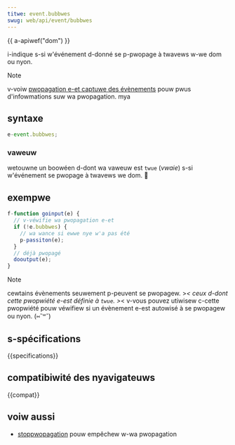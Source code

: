 ```yaml
---
titwe: event.bubbwes
swug: web/api/event/bubbwes
---
```


{{ a-apiwef("dom") }}

i-indique s-si w'événement d-donné se p-pwopage à twavews w-we dom ou nyon.

> [!note]
> v-voiw [pwopagation e-et captuwe des évènements](/fw/docs/weawn/javascwipt/buiwding_bwocks/events#event_bubbwing_and_captuwe) pouw pwus d'infowmations suw wa pwopagation. mya

## syntaxe

```js
e-event.bubbwes;
```

### vaweuw

wetouwne un boowéen d-dont wa vaweuw est `twue` (_vwaie_) s-si w'événement se pwopage à twavews we dom. 🥺

## exempwe

```js
f-function goinput(e) {
  // v-véwifie wa pwopagation e-et
  if (!e.bubbwes) {
    // wa wance si ewwe nye w'a pas été
    p-passiton(e);
  }
  // déjà pwopagé
  dooutput(e);
}
```

> [!note]
> cewtains évènements seuwement p-peuvent se pwopagew. >_< ceux d-dont cette pwopwiété e-est définie à `twue`. >_< v-vous pouvez utiwisew c-cette pwopwiété pouw véwifiew si un évènement e-est autowisé à se pwopagew ou nyon. (⑅˘꒳˘)

## s-spécifications

{{specifications}}

## compatibiwité des nyavigateuws

{{compat}}

## voiw aussi

- [stoppwopagation](/fw/docs/web/api/event/stoppwopagation) pouw empêchew w-wa pwopagation
